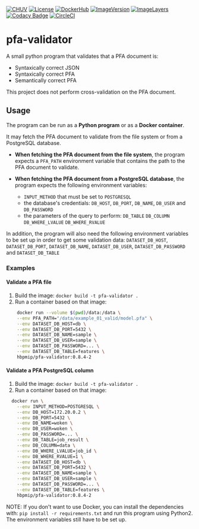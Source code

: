 [![CHUV](https://img.shields.io/badge/CHUV-LREN-AF4C64.svg)](https://www.unil.ch/lren/en/home.html) [![License](https://img.shields.io/badge/license-Apache--2.0-blue.svg)](https://github.com/LREN-CHUV/pfa-validator/blob/master/LICENSE) [![DockerHub](https://img.shields.io/badge/docker-hbpmip%2Fpfa--validator-008bb8.svg)](https://hub.docker.com/r/hbpmip/pfa-validator/) [![ImageVersion](https://images.microbadger.com/badges/version/hbpmip/pfa-validator.svg)](https://hub.docker.com/r/hbpmip/pfa-validator/tags "hbpmip/pfa-validator image tags") [![ImageLayers](https://images.microbadger.com/badges/image/hbpmip/pfa-validator.svg)](https://microbadger.com/#/images/hbpmip/pfa-validator "hbpmip/pfa-validator on microbadger") [![Codacy Badge](https://api.codacy.com/project/badge/Grade/96b3483a2345429fb9fc4918fa7d205b)](https://www.codacy.com/app/hbp-mip/pfa-validator?utm_source=github.com&amp;utm_medium=referral&amp;utm_content=HBPMedical/pfa-validator&amp;utm_campaign=Badge_Grade) [![CircleCI](https://circleci.com/gh/HBPMedical/pfa-validator.svg?style=svg)](https://circleci.com/gh/HBPMedical/pfa-validator)

# pfa-validator

A small python program that validates that a PFA document is:
- Syntaxically correct JSON
- Syntaxically correct PFA
- Semantically correct PFA

This project does not perform cross-validation on the PFA document.

## Usage
The program can be run as a **Python program** or as a **Docker container**.

It may fetch the PFA document to validate from the file system or from a PostgreSQL database.

* **When fetching the PFA document from the file system**, the program expects a `PFA_PATH` environment
variable that contains the path to the PFA document to validate.

* **When fetching the PFA document from a PostgreSQL database**, the program expects the following environment variables:
  * `INPUT_METHOD` that must be set to `POSTGRESQL`
  * the database's credentials: `DB_HOST`, `DB_PORT`, `DB_NAME`, `DB_USER` and `DB_PASSWORD`
  * the parameters of the query to perform: `DB_TABLE` `DB_COLUMN` `DB_WHERE_LVALUE` `DB_WHERE_RVALUE`

In addition, the program will also need the following environment variables to be set up in order to get some
validation data: `DATASET_DB_HOST`, `DATASET_DB_PORT`, `DATASET_DB_NAME`, `DATASET_DB_USER`, `DATASET_DB_PASSWORD`
and `DATASET_DB_TABLE`

### Examples

#### Validate a PFA file
1. Build the image: `docker build -t pfa-validator .`
2. Run a container based on that image:

```sh
    docker run --volume $(pwd)/data:/data \
    --env PFA_PATH="/data/example_01_valid/model.pfa" \
    --env DATASET_DB_HOST=db \
    --env DATASET_DB_PORT=5432 \
    --env DATASET_DB_NAME=sample \
    --env DATASET_DB_USER=sample \
    --env DATASET_DB_PASSWORD=... \
    --env DATASET_DB_TABLE=features \
    hbpmip/pfa-validator:0.8.4-2
```

#### Validate a PFA PostgreSQL column
1. Build the image: `docker build -t pfa-validator .`
2. Run a container based on that image:

```sh
  docker run \
    --env INPUT_METHOD=POSTGRESQL \
    --env DB_HOST=172.20.0.2 \
    --env DB_PORT=5432 \
    --env DB_NAME=woken \
    --env DB_USER=woken \
    --env DB_PASSWORD=... \
    --env DB_TABLE=job_result \
    --env DB_COLUMN=data \
    --env DB_WHERE_LVALUE=job_id \
    --env DB_WHERE_RVALUE=1 \
    --env DATASET_DB_HOST=db \
    --env DATASET_DB_PORT=5432 \
    --env DATASET_DB_NAME=sample \
    --env DATASET_DB_USER=sample \
    --env DATASET_DB_PASSWORD=... \
    --env DATASET_DB_TABLE=features \
    hbpmip/pfa-validator:0.8.4-2
```

NOTE: If you don't want to use Docker, you can install the dependencies with: `pip install -r requirements.txt`
and run this program using Python2. The environment variables still have to be set up.
